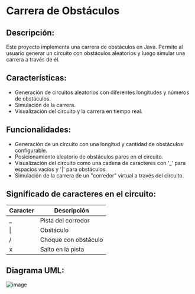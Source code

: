 # Carrera de Obstáculos
## Descripción:
Este proyecto implementa una carrera de obstáculos en Java. Permite al usuario generar un circuito con obstáculos aleatorios y luego simular una carrera a través de él.
## Características:
- Generación de circuitos aleatorios con diferentes longitudes y números de obstáculos.
- Simulación de la carrera.
- Visualización del circuito y la carrera en tiempo real.
## Funcionalidades:
- Generación de un circuito con una longitud y cantidad de obstáculos configurable.
- Posicionamiento aleatorio de obstáculos pares en el circuito.
- Visualización del circuito como una cadena de caracteres con '_' para espacios vacíos y '|' para obstáculos.
- Simulación de la carrera de un "corredor" virtual a través del circuito.
## Significado de caracteres en el circuito:

| Caracter | Descripción          |
|----------|----------------------|
| _        | Pista del corredor   |
| \|       | Obstáculo            |
| /        | Choque con obstáculo |
| x        | Salto en la pista    |

## Diagrama UML:
![image](https://github.com/esttebanps/Racing/assets/86686071/2cb31e34-ee53-4f1f-b911-3c2268c16608)

